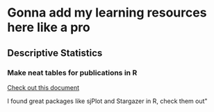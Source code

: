 # Gonna add my learning resources here like a pro
## Descriptive Statistics
### Make neat tables for publications in R
<a href="https://github.com/Sebawe/learning-statistics/blob/master/table_workshop.pdf">Check out this document</a>
<p>I found great packages like sjPlot and Stargazer in R, check them out"
